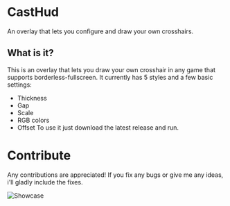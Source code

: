 # CastHud
An overlay that lets you configure and draw your own crosshairs.

## What is it?
This is an overlay that lets you draw your own crosshair in any game that supports borderless-fullscreen.
It currently has 5 styles and a few basic settings:
- Thickness
- Gap
- Scale
- RGB colors
- Offset
To use it just download the latest release and run.

# Contribute
Any contributions are appreciated! If you fix any bugs or give me any ideas, i'll gladly include the fixes.

![Showcase](https://media4.giphy.com/media/YyiBcfkX9EGYSwfSh7/giphy.gif)
